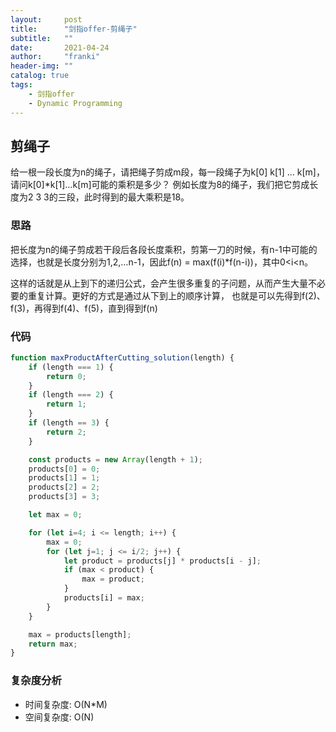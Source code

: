 ```yaml
---
layout:     post
title:      "剑指offer-剪绳子"
subtitle:   ""
date:       2021-04-24
author:     "franki"
header-img: ""
catalog: true
tags:
    - 剑指offer
    - Dynamic Programming
---
```


## 剪绳子

给一根一段长度为n的绳子，请把绳子剪成m段，每一段绳子为k[0] k[1] … k[m]，请问k[0]*k[1]…k[m]可能的乘积是多少？
例如长度为8的绳子，我们把它剪成长度为2 3 3的三段，此时得到的最大乘积是18。

### 思路

把长度为n的绳子剪成若干段后各段长度乘积，剪第一刀的时候，有n-1中可能的选择，也就是长度分别为1,2,…n-1，因此f(n) = max(f(i)*f(n-i))，其中0<i<n。

这样的话就是从上到下的递归公式，会产生很多重复的子问题，从而产生大量不必要的重复计算。更好的方式是通过从下到上的顺序计算，
也就是可以先得到f(2)、f(3)，再得到f(4)、f(5)，直到得到f(n)

### 代码

```js
function maxProductAfterCutting_solution(length) {
    if (length === 1) {
        return 0;
    }
    if (length === 2) {
        return 1;
    }
    if (length == 3) {
        return 2;
    }

    const products = new Array(length + 1);
    products[0] = 0;
    products[1] = 1;
    products[2] = 2;
    products[3] = 3;

    let max = 0;

    for (let i=4; i <= length; i++) {
        max = 0;
        for (let j=1; j <= i/2; j++) {
            let product = products[j] * products[i - j];
            if (max < product) {
                max = product;
            }
            products[i] = max;
        }
    }

    max = products[length];
    return max;
}
```

### 复杂度分析

- 时间复杂度: O(N*M)
- 空间复杂度: O(N)
